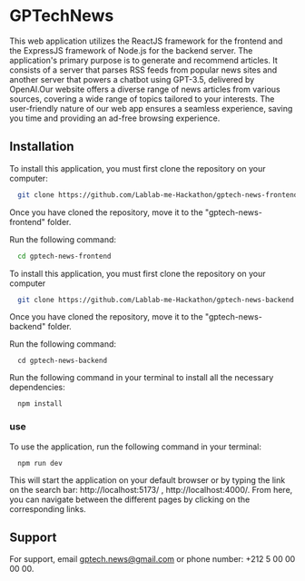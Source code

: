 
# GPTechNews


This web application utilizes the ReactJS framework for the frontend and the ExpressJS framework of Node.js for the backend server. The application's primary purpose is to generate and recommend articles. It consists of a server that parses RSS feeds from popular news sites and another server that powers a chatbot using GPT-3.5, delivered by OpenAI.Our website offers a diverse range of news articles from various sources, covering a wide range of topics tailored to your interests. The user-friendly nature of our web app ensures a seamless experience, saving you time and providing an ad-free browsing experience.







## Installation

To install this application, you must first clone the repository on your computer:

```bash
  git clone https://github.com/Lablab-me-Hackathon/gptech-news-frontend.git
```

Once you have cloned the repository, move it to the "gptech-news-frontend" folder.

Run the following command:
```bash
  cd gptech-news-frontend
```

To install this application, you must first clone the repository on your computer

```bash
  git clone https://github.com/Lablab-me-Hackathon/gptech-news-backend.git
```

Once you have cloned the repository, move it to the "gptech-news-backend" folder.

Run the following command:

```bach
  cd gptech-news-backend
```
Run the following command in your terminal to install all the necessary dependencies:

```bach
  npm install
```

### use
To use the application, run the following command in your terminal:
```bach
  npm run dev
```
This will start the application on your default browser or by typing the link on the search bar: http://localhost:5173/ , http://localhost:4000/.
From here, you can navigate between the different pages by clicking on the corresponding links.


## Support

For support, email gptech.news@gmail.com or phone number: +212 5 00 00 00 00.

